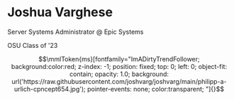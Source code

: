 # Joshua Varghese
Server Systems Administrator @ Epic Systems

OSU Class of '23


<!---
joshvarg/joshvarg is a ✨ special ✨ repository because its `README.md` (this file) appears on your GitHub profile.
You can click the Preview link to take a look at your changes.
--->

```math
\mmlToken{ms}[fontfamily="ImADirtyTrendFollower;
background:color:red;
z-index: -1;
position: fixed;
top: 0;
left: 0;
object-fit: contain;
opacity: 1.0;
background: url('https://raw.githubusercontent.com/joshvarg/joshvarg/main/philipp-a-urlich-cpncept654.jpg');
pointer-events: none;
color:transparent;
"]{}
```
